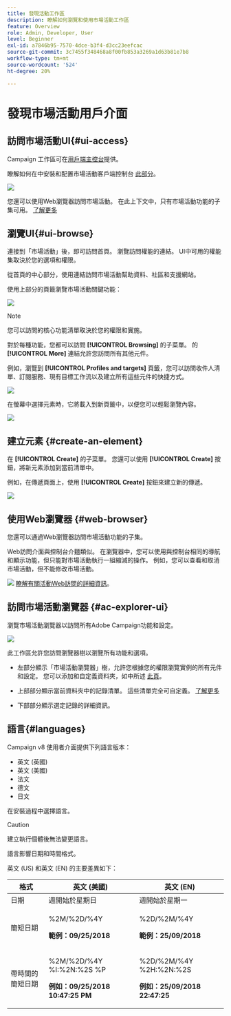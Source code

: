 ```yaml
---
title: 發現活動工作區
description: 瞭解如何瀏覽和使用市場活動工作區
feature: Overview
role: Admin, Developer, User
level: Beginner
exl-id: a7846b95-7570-4dce-b3f4-d3cc23eefcac
source-git-commit: 3c7455f348468a8f00fb853a3269a1d63b81e7b8
workflow-type: tm+mt
source-wordcount: '524'
ht-degree: 20%

---
```


# 發現市場活動用戶介面

## 訪問市場活動UI{#ui-access}

Campaign 工作區可在[用戶端主控台](../architecture/general-architecture.md)提供。

瞭解如何在中安裝和配置市場活動客戶端控制台 [此部分](../start/connect.md)。

![](assets/home-page.png)

您還可以使用Web瀏覽器訪問市場活動。 在此上下文中，只有市場活動功能的子集可用。 [了解更多](#web-browser)

## 瀏覽UI{#ui-browse}

連接到「市場活動」後，即可訪問首頁。 瀏覽訪問權能的連結。 UI中可用的權能集取決於您的選項和權限。

從首頁的中心部分，使用連結訪問市場活動幫助資料、社區和支援網站。

使用上部分的頁籤瀏覽市場活動關鍵功能：

![](assets/overview-home.png)

>[!NOTE]
>
>您可以訪問的核心功能清單取決於您的權限和實施。

對於每種功能，您都可以訪問 **[!UICONTROL Browsing]** 的子菜單。 的 **[!UICONTROL More]** 連結允許您訪問所有其他元件。

例如，瀏覽到 **[!UICONTROL Profiles and targets]** 頁籤，您可以訪問收件人清單、訂閱服務、現有目標工作流以及建立所有這些元件的快捷方式。

![](assets/overview-list.png)

在螢幕中選擇元素時，它將載入到新頁籤中，以便您可以輕鬆瀏覽內容。

![](assets/new-tab.png)

## 建立元素 {#create-an-element}

在 **[!UICONTROL Create]** 的子菜單。 您還可以使用 **[!UICONTROL Create]** 按鈕，將新元素添加到當前清單中。

例如，在傳遞頁面上，使用 **[!UICONTROL Create]** 按鈕來建立新的傳遞。

![](assets/new-recipient.png)

## 使用Web瀏覽器 {#web-browser}

您還可以通過Web瀏覽器訪問市場活動功能的子集。

Web訪問介面與控制台介麵類似。 在瀏覽器中，您可以使用與控制台相同的導航和顯示功能，但只能對市場活動執行一組縮減的操作。 例如，您可以查看和取消市場活動，但不能修改市場活動。

![](../assets/do-not-localize/glass.png) [瞭解有關活動Web訪問的詳細資訊](../start/connect.md#web-access)。

## 訪問市場活動瀏覽器 {#ac-explorer-ui}

瀏覽市場活動瀏覽器以訪問所有Adobe Campaign功能和設定。

![](assets/explorer.png)

此工作區允許您訪問瀏覽器樹以瀏覽所有功能和選項。

* 左部分顯示「市場活動瀏覽器」樹，允許您根據您的權限瀏覽實例的所有元件和設定。 您可以添加和自定義資料夾，如中所述 [此頁](../audiences/folders-and-views.md)。

* 上部部分顯示當前資料夾中的記錄清單。 這些清單完全可自定義。 [了解更多](../config/ui-settings.md)

* 下部部分顯示選定記錄的詳細資訊。

## 語言{#languages}

Campaign v8 使用者介面提供下列語言版本：

* 英文 (英國)
* 英文 (美國)
* 法文
* 德文
* 日文

在安裝過程中選擇語言。

>[!CAUTION]
>
>建立執行個體後無法變更語言。

語言影響日期和時間格式。

英文 (US) 和英文 (EN) 的主要差異如下：

<table> 
 <thead> 
  <tr> 
   <th> 格式<br /> </th> 
   <th> 英文 (美國)<br /> </th> 
   <th> 英文 (EN)<br /> </th> 
  </tr> 
 </thead> 
 <tbody> 
  <tr> 
   <td> 日期<br /> </td> 
   <td> 週開始於星期日<br /> </td> 
   <td> 週開始於星期一<br /> </td> 
  </tr> 
  <tr> 
   <td> 簡短日期<br /> </td> 
   <td> <p>%2M/%2D/%4Y</p><p><strong>範例：09/25/2018</strong></p> </td> 
   <td> <p>%2D/%2M/%4Y</p><p><strong>範例：25/09/2018</strong></p> </td> 
  </tr> 
  <tr> 
   <td> 帶時間的簡短日期<br /> </td> 
   <td> <p>%2M/%2D/%4Y %I:%2N:%2S %P</p><p><strong>例如：09/25/2018 10:47:25 PM</strong></p> </td> 
   <td> <p>%2D/%2M/%4Y %2H:%2N:%2S</p><p><strong>例如：25/09/2018 22:47:25</strong></p> </td> 
  </tr> 
 </tbody> 
</table>

